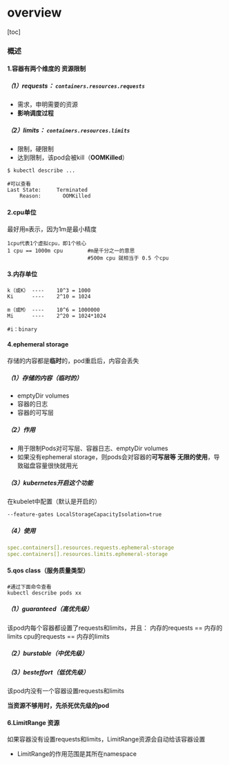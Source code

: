 # overview

[toc]

### 概述

#### 1.容器有两个维度的 资源限制

##### （1）requests： `containers.resources.requests`
* 需求，申明需要的资源
* **影响调度过程**

##### （2）limits： `containers.resources.limits`

* 限制，硬限制
* 达到限制，该pod会被kill（**OOMKilled**）

```shell
$ kubectl describe ...

#可以查看
Last State:     Terminated
    Reason:       OOMKilled
```

#### 2.cpu单位
最好用`m`表示，因为1m是最小精度

```shell
1cpu代表1个虚拟cpu，即1个核心
1 cpu == 1000m cpu        #m是千分之一的意思
                          #500m cpu 就相当于 0.5 个cpu
```

#### 3.内存单位
```shell
k（或K） ----    10^3 = 1000
Ki      ----    2^10 = 1024

m（或M） ----    10^6 = 1000000
Mi      ----    2^20 = 1024*1024

#i：binary
```

#### 4.ephemeral storage
存储的内容都是**临时**的，pod重启后，内容会丢失

##### （1）存储的内容（临时的）
* emptyDir volumes
* 容器的日志
* 容器的可写层

##### （2）作用
* 用于限制Pods对可写层、容器日志、emptyDir volumes
* 如果没有ephemeral storage，则pods会对容器的**可写层等** **无限的使用**，导致磁盘容量很快就用光

##### （3）kubernetes开启这个功能
在kubelet中配置（默认是开启的）
```shell
--feature-gates LocalStorageCapacityIsolation=true
```

##### （4）使用
```yaml
spec.containers[].resources.requests.ephemeral-storage
spec.containers[].resources.limits.ephemeral-storage
```

#### 5.qos class（服务质量类型）
```shell
#通过下面命令查看
kubectl describe pods xx
```
##### （1）guaranteed（高优先级）
该pod内每个容器都设置了requests和limits，并且：
内存的requests == 内存的limits
cpu的requests == 内存的limits

##### （2）burstable（中优先级）

##### （3）besteffort（低优先级）
该pod内没有一个容器设置requests和limits

**当资源不够用时，先杀死优先级的pod**

#### 6.LimitRange 资源
如果容器没有设置requests和limits，LimitRange资源会自动给该容器设置
* LimitRange的作用范围是其所在namespace

